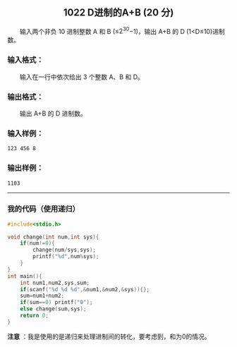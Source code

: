## <center>1022 D进制的A+B (20 分)</center>

&emsp;&emsp;输入两个非负 10 进制整数 A 和 B (≤$2^30$−1)，输出 A+B 的 D (1<D≤10)进制数。

### 输入格式：

&emsp;&emsp;输入在一行中依次给出 3 个整数 A、B 和 D。

### 输出格式：

&emsp;&emsp;输出 A+B 的 D 进制数。

### 输入样例：

```txt
123 456 8
```

### 输出样例：

```txt
1103
```

---

### 我的代码（使用递归）

```c
#include<stdio.h>

void change(int num,int sys){
    if(num!=0){
        change(num/sys,sys);
        printf("%d",num%sys);
    }
}
int main(){
    int num1,num2,sys,sum;
    if(scanf("%d %d %d",&num1,&num2,&sys)){};
    sum=num1+num2;
    if(sum==0) printf("0");
    else change(sum,sys);
    return 0;
} 

```

**注意** ：我是使用的是递归来处理进制间的转化，要考虑到，和为0的情况。

